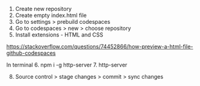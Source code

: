 1. Create new repository
2. Create empty index.html file
3. Go to settings > prebuild codespaces
4. Go to codespaces > new > choose repository
5. Install extensions - HTML and CSS

https://stackoverflow.com/questions/74452866/how-preview-a-html-file-github-codespaces

In terminal
6. npm i -g http-server
7. http-server

8. Source control > stage changes > commit > sync changes
